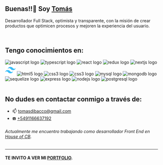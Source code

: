 ## Buenas!!👋 Soy [Tomás](https://tomas-di-bacco.vercel.app/)
Desarrollador Full Stack, optimista y transparente, con la misión de crear productos que optimicen procesos y mejoren la experiencia del usuario.

<br>

## Tengo conocimientos en:

<div align="left">
    <img src="https://cdn.jsdelivr.net/gh/devicons/devicon/icons/javascript/javascript-original.svg" height="35" width="auto" alt="javascript logo"  />
    <img src="https://cdn.jsdelivr.net/gh/devicons/devicon/icons/typescript/typescript-original.svg" height="35" width="auto" alt="typescript logo"  />
    <img src="https://cdn.jsdelivr.net/gh/devicons/devicon/icons/react/react-original.svg" height="35" width="auto" alt="react logo"  />
    <img src="https://cdn.jsdelivr.net/gh/devicons/devicon/icons/redux/redux-original.svg" height="35" width="auto" alt="redux logo"  />
    <img src="https://cdn.jsdelivr.net/gh/devicons/devicon/icons/nextjs/nextjs-original.svg" height="35" width="auto" alt="nextjs logo"  />
    <img src="https://github.com/devicons/devicon/blob/v2.16.0/icons/tailwindcss/tailwindcss-original.svg" height="35" width="auto" alt="tailwind logo"  />
    <img src="https://cdn.jsdelivr.net/gh/devicons/devicon/icons/html5/html5-original.svg" height="35" width="auto" alt="html5 logo"  />
    <img src="https://cdn.jsdelivr.net/gh/devicons/devicon/icons/css3/css3-original.svg" height="35" width="auto" alt="css3 logo"  />
    <img src="https://cdn.jsdelivr.net/gh/devicons/devicon/icons/sass/sass-original.svg" height="35" width="auto" alt="css3 logo"  />
    <img src="https://cdn.jsdelivr.net/gh/devicons/devicon/icons/mysql/mysql-original.svg" height="35" width="auto" alt="mysql logo"  />
    <img src="https://cdn.jsdelivr.net/gh/devicons/devicon/icons/mongodb/mongodb-original.svg" height="35" width="auto" alt="mongodb logo"  />
    <img src="https://cdn.jsdelivr.net/gh/devicons/devicon/icons/sequelize/sequelize-original.svg" height="35" width="auto" alt="sequelize logo"  />
    <img src="https://cdn.jsdelivr.net/gh/devicons/devicon/icons/express/express-original.svg" height="35" width="auto" alt="express logo"  /> 
    <img src="https://cdn.jsdelivr.net/gh/devicons/devicon/icons/nodejs/nodejs-original.svg" height="35" width="auto" alt="nodejs logo"  />
    <img src="https://cdn.jsdelivr.net/gh/devicons/devicon/icons/postgresql/postgresql-original.svg" height="35" width="auto" alt="postgresql logo"  />
</div>

<br>

## No dudes en contactar conmigo a través de:
- 📫 [tomasdibacco@gmail.com](mailto:tomasdibacco@gmail.com)
- ☎️ [+5491166637192](https://wa.me/5491166637192)

###### *Actualmente me encuentro trabajando como desarrollador Front End en [House of CB](https://https://www.houseofcb.com/).*

---

#### TE INVITO A VER MI [PORTFOLIO](https://tomas-di-bacco.vercel.app/).
